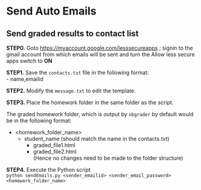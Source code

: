 # Send Auto Emails
## Send graded results to contact list

**STEP0.** Goto https://myaccount.google.com/lesssecureapps ; signin to the gmail account from which emails will be sent and turn the Allow less secure apps switch to **ON**

**STEP1.** Save the `contacts.txt` file in the following format:<br/>
    - name,emailid

**STEP2.** Modify the `message.txt` to edit the template.

**STEP3.** Place the homework folder in the same folder as the script. 

The graded homework folder, which is output by `nbgrader` by default would be in the following format: 
  - <homework_folder_name>
    - student_name (should match the name in the contacts.txt)
      - graded_file1.html
      - graded_file2.html <br/>
(Hence no changes need to be made to the folder structure) 

**STEP4.** Execute the Python script <br/>
```python sendEmails.py <sender_emailid> <sender_email_password> <homework_folder_name>```
